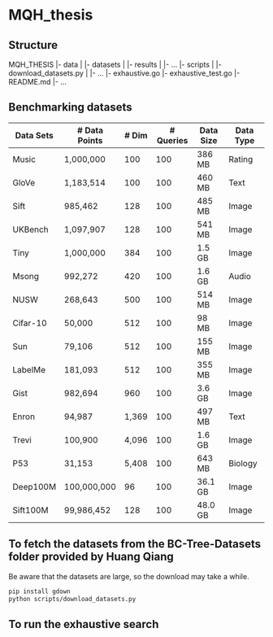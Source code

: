 # MQH_thesis

## Structure

MQH_THESIS
|- data
|  |- datasets
|  |- results
|  |- ...
|- scripts
|  |- download_datasets.py
|  |- ...
|- exhaustive.go
|- exhaustive_test.go
|- README.md
|- ...

## Benchmarking datasets
| Data Sets | # Data Points | # Dim | # Queries | Data Size | Data Type |
| --------- | ------------- | ----- | --------- | --------- | --------- |
| Music     | 1,000,000     | 100   | 100       | 386 MB    | Rating    |
| GloVe     | 1,183,514     | 100   | 100       | 460 MB    | Text      |
| Sift      | 985,462       | 128   | 100       | 485 MB    | Image     |
| UKBench   | 1,097,907     | 128   | 100       | 541 MB    | Image     |
| Tiny      | 1,000,000     | 384   | 100       | 1.5 GB    | Image     |
| Msong     | 992,272       | 420   | 100       | 1.6 GB    | Audio     |
| NUSW      | 268,643       | 500   | 100       | 514 MB    | Image     |
| Cifar-10  | 50,000        | 512   | 100       | 98 MB     | Image     |
| Sun       | 79,106        | 512   | 100       | 155 MB    | Image     |
| LabelMe   | 181,093       | 512   | 100       | 355 MB    | Image     |
| Gist      | 982,694       | 960   | 100       | 3.6 GB    | Image     |
| Enron     | 94,987        | 1,369 | 100       | 497 MB    | Text      |
| Trevi     | 100,900       | 4,096 | 100       | 1.6 GB    | Image     |
| P53       | 31,153        | 5,408 | 100       | 643 MB    | Biology   |
| Deep100M  | 100,000,000   | 96    | 100       | 36.1 GB   | Image     |
| Sift100M  | 99,986,452    | 128   | 100       | 48.0 GB   | Image     |


## To fetch the datasets from the BC-Tree-Datasets folder provided by Huang Qiang
Be aware that the datasets are large, so the download may take a while.
```bash
pip install gdown
python scripts/download_datasets.py
```

## To run the exhaustive search